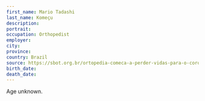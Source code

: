 ```yaml
---
first_name: Mario Tadashi
last_name: Komeçu
description: 
portrait: 
occupation: Orthopedist
employer: 
city: 
province: 
country: Brazil
source: https://sbot.org.br/ortopedia-comeca-a-perder-vidas-para-o-coronavirus/
birth_date: 
death_date: 
---
```


Age unknown.